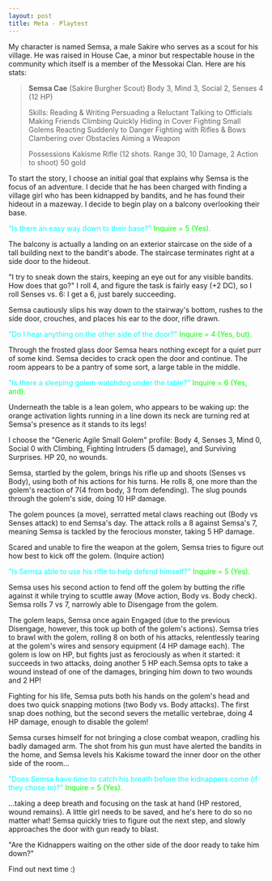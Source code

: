 ```yaml
---
layout: post
title: Meta - Playtest
---
```


My character is named Semsa, a male Sakire who serves as a scout for his village. He was raised in House Cae, a minor but respectable house in the community which itself is a member of the Messokai Clan. Here are his stats:
<blockquote><strong>Semsa Cae</strong>
(Sakire Burgher Scout)
Body 3, Mind 3, Social 2, Senses 4 (12 HP)

Skills:
Reading &amp; Writing
Persuading a Reluctant
Talking to Officials
Making Friends
Climbing
Quickly Hiding in Cover
Fighting Small Golems
Reacting Suddenly to Danger
Fighting with Rifles &amp; Bows
Clambering over Obstacles
Aiming a Weapon

Possessions
Kakisme Rifle (12 shots. Range 30, 10 Damage, 2 Action to shoot)
50 gold</blockquote>
To start the story, I choose an initial goal that explains why Semsa is the focus of an adventure. I decide that he has been charged with finding a village girl who has been kidnapped by bandits, and he has found their hideout in a mazeway. I decide to begin play on a balcony overlooking their base.

<span style="color: #00ffff;">"Is there an easy way down to their base?"</span> <span style="color: #00ff00;">Inquire = 5 (Yes).</span>

The balcony is actually a landing on an exterior staircase on the side of a tall building next to the bandit's abode. The staircase terminates right at a side door to the hideout.

"I try to sneak down the stairs, keeping an eye out for any visible bandits. How does that go?" I roll 4, and figure the task is fairly easy (+2 DC), so I roll Senses vs. 6: I get a 6, just barely succeeding.

Semsa cautiously slips his way down to the stairway's bottom, rushes to the side door, crouches, and places his ear to the door, rifle drawn.

<span style="color: #00ffff;">"Do I hear anything on the other side of the door?"</span> <span style="color: #00ff00;">Inquire = 4 (Yes, but).</span>

Through the frosted glass door Semsa hears nothing except for a quiet purr of some kind. Semsa decides to crack open the door and continue. The room appears to be a pantry of some sort, a large table in the middle.

<span style="color: #00ffff;">"Is there a sleeping golem watchdog under the table?"</span><span style="color: #00ff00;"> Inquire = 6 (Yes, and).</span>

Underneath the table is a lean golem, who appears to be waking up: the orange activation lights running in a line down its neck are turning red at Semsa's presence as it stands to its legs!

I choose the "Generic Agile Small Golem" profile: Body 4, Senses 3, Mind 0, Social 0 with Climbing, Fighting Intruders (5 damage), and Surviving Surprises. HP 20, no wounds.

Semsa, startled by the golem, brings his rifle up and shoots (Senses vs Body), using both of his actions for his turns. He rolls 8, one more than the golem's reaction of 7(4 from body, 3 from defending). The slug pounds through the golem's side, doing 10 HP damage.

The golem pounces (a move), serratted metal claws reaching out (Body vs Senses attack) to end Semsa's day. The attack rolls a 8 against Semsa's 7, meaning Semsa is tackled by the ferocious monster, taking 5 HP damage.

Scared and unable to fire the weapon at the golem, Semsa tries to figure out how best to kick off the golem. (Inquire action)

<span style="color: #00ffff;">"Is Semsa able to use his rifle to help defend himself?"</span> <span style="color: #00ff00;">Inquire = 5 (Yes).</span>

Semsa uses his second action to fend off the golem by butting the rifle against it while trying to scuttle away (Move action, Body vs. Body check). Semsa rolls 7 vs 7, narrowly able to Disengage from the golem.

The golem leaps, Semsa once again Engaged (due to the previous Disengage, however, this took up both of the golem's actions). Semsa tries to brawl with the golem, rolling 8 on both of his attacks, relentlessly tearing at the golem's wires and sensory equipment (4 HP damage each). The golem is low on HP, but fights just as ferociously as when it started: it succeeds in two attacks, doing another 5 HP each.Semsa opts to take a wound instead of one of the damages, bringing him down to two wounds and 2 HP!

Fighting for his life, Semsa puts both his hands on the golem's head and does two quick snapping motions (two Body vs. Body attacks). The first snap does nothing, but the second severs the metallic vertebrae, doing 4 HP damage, enough to disable the golem!

Semsa curses himself for not bringing a close combat weapon, cradling his badly damaged arm. The shot from his gun must have alerted the bandits in the home, and Semsa levels his Kakisme toward the inner door on the other side of the room...

<span style="color: #00ffff;">"Does Semsa have time to catch his breath before the kidnappers come (if they chose to)?"</span> <span style="color: #00ff00;">Inquire = 5 (Yes).</span>

...taking a deep breath and focusing on the task at hand (HP restored, wound remains). A little girl needs to be saved, and he's here to do so no matter what! Semsa quickly tries to figure out the next step, and slowly approaches the door with gun ready to blast.

"Are the Kidnappers waiting on the other side of the door ready to take him down?"

Find out next time :)
